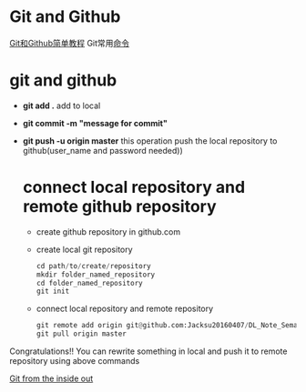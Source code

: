 # Git and Github

[Git和Github简单教程](http://www.cnblogs.com/schaepher/p/5561193.html#reset)
Git常用[命令](http://blog.csdn.net/dengsilinming/article/details/8000622)

# git and github
- **git add .** add to local

- **git commit -m "message for commit"**

- **git push -u origin master** this operation push the local repository to github(user_name and password needed))

  # connect local repository and remote github repository

  - create github repository in github.com 

  - create local git repository 

    ```python
    cd path/to/create/repository
    mkdir folder_named_repository
    cd folder_named_repository
    git init
    ```

  - connect local repository and remote repository

      ```python
      git remote add origin git@github.com:Jacksu20160407/DL_Note_Semantic_Segmantation.git
      git pull origin master
      ```

Congratulations!! You can rewrite something in local and push it to remote repository using above commands

[Git from the inside out](https://codewords.recurse.com/issues/two/git-from-the-inside-out)
